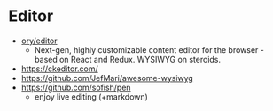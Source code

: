 # Editor

* [ory/editor](https://github.com/ory/editor)
  * Next-gen, highly customizable content editor for the browser - based on React and Redux. WYSIWYG on steroids.
* https://ckeditor.com/
* https://github.com/JefMari/awesome-wysiwyg
* https://github.com/sofish/pen
  * enjoy live editing (+markdown)
